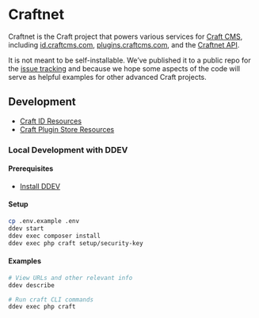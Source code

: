 # Craftnet

Craftnet is the Craft project that powers various services for [Craft CMS](https://craftcms.com), including [id.craftcms.com](https://id.craftcms.com), [plugins.craftcms.com](https://plugins.craftcms.com), and the [Craftnet API](https://docs.api.craftcms.com).

It is not meant to be self-installable. We’ve published it to a public repo for the [issue tracking](https://github.com/pixelandtonic/craftnet/issues) and because we hope some aspects of the code will serve as helpful examples for other advanced Craft projects.

## Development

- [Craft ID Resources](web/craftnetresources/id/README.md)
- [Craft Plugin Store Resources](web/craftnetresources/plugins/README.md)

### Local Development with DDEV

#### Prerequisites

- [Install DDEV](https://ddev.readthedocs.io/en/stable/)

#### Setup

```sh
cp .env.example .env
ddev start
ddev exec composer install
ddev exec php craft setup/security-key
```

#### Examples

```sh
# View URLs and other relevant info
ddev describe

# Run craft CLI commands
ddev exec php craft
```

